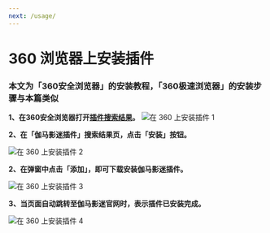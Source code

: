 ```yaml
---
next: /usage/
---
```


# 360 浏览器上安装插件
### 本文为「360安全浏览器」的安装教程，「360极速浏览器」的安装步骤与本篇类似

**1、在360安全浏览器打开[插件搜索结果](https://ext.se.360.cn/webstore/search/%E4%BC%BD%E9%A9%AC%E5%BD%B1%E8%BF%B7%E6%8F%92%E4%BB%B6)。**
![在 360 上安装插件 1](/assets/install.360.1.png)

**2、在「伽马影迷插件」搜索结果页，点击「安装」按钮。**

![在 360 上安装插件 2](/assets/install.360.2.jpg)

**2、在弹窗中点击「添加」，即可下载安装伽马影迷插件。**

![在 360 上安装插件 3](/assets/install.360.3.png)

**3、当页面自动跳转至伽马影迷官网时，表示插件已安装完成。**

![在 360 上安装插件 4](/assets/install.360.4.png)


